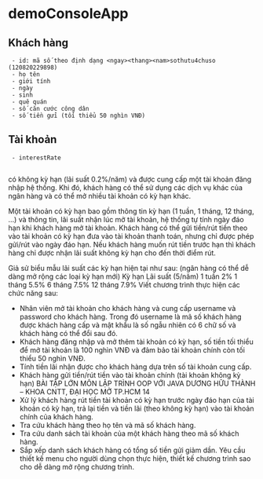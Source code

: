 # demoConsoleApp

## Khách hàng 
```
 - id: mã số theo định dạng <ngay><thang><nam>sothutu4chuso (120820229898)
 - họ tên
 - giới tính
 - ngày
 - sinh
 - quê quán
 - số căn cước công dân
 - số tiền gửi (tối thiểu 50 nghìn VNĐ) 
```
## Tài khoản
```
 - interestRate
 
```
có không kỳ hạn (lãi suất 0.2%/năm) và được cung
cấp một tài khoản đăng nhập hệ thống. Khi đó, khách hàng có thể sử dụng các dịch vụ khác
của ngân hàng và có thể mở nhiều tài khoản có kỳ hạn khác.


Một tài khoản có kỳ hạn bao gồm thông tin kỳ hạn (1 tuần, 1 tháng, 12 tháng, …) và thông
tin, lãi suất nhận lúc mở tài khoản, hệ thống tự tính ngày đáo hạn khi khách hàng mở tài
khoản. Khách hàng có thể gửi tiền/rút tiền theo vào tài khoản có kỳ hạn đưa vào tài khoản
thanh toán, nhưng chỉ được phép gửi/rút vào ngày đáo hạn. Nếu khách hàng muốn rút tiền
trước hạn thì khách hàng chỉ được nhận lãi suất không kỳ hạn cho đến thời điểm rút.

Giả sử biểu mẫu lãi suất các kỳ hạn hiện tại như sau: (ngân hàng có thể dễ dàng mở rộng
các loại kỳ hạn mới)
Kỳ hạn Lãi suất (5/năm)
1 tuần 2%
1 tháng 5.5%
6 tháng 7.5%
12 tháng 7.9%
Viết chương trình thực hiện các chức năng sau:
- Nhân viên mở tài khoản cho khách hàng và cung cấp username và password cho khách
  hàng. Trong đó username là mã số khách hàng được khách hàng cấp và mật khẩu là số
  ngẫu nhiên có 6 chữ số và khách hàng có thể đổi sau đó.
- Khách hàng đăng nhập và mở thêm tài khoản có kỳ hạn, số tiền tối thiểu để mở tài
  khoản là 100 nghìn VNĐ và đảm bảo tài khoản chính còn tối thiểu 50 nghìn VNĐ.
- Tính tiền lãi nhận được cho khách hàng dựa trên số tài khoản cung cấp.
- Khách hàng gửi tiền/rút tiền vào tài khoản chính (tài khoản không kỳ hạn)
  BÀI TẬP LỚN MÔN LẬP TRÌNH OOP VỚI JAVA DƯƠNG HỮU THÀNH – KHOA CNTT, ĐẠI HỌC MỞ TP.HCM
  14
- Xử lý khách hàng rút tiền tài khoản có kỳ hạn trước ngày đáo hạn của tài khoản có kỳ
  hạn, trả lại tiền và tiền lãi (theo không kỳ hạn) vào tài khoản chính của khách hàng.
- Tra cứu khách hàng theo họ tên và mã số khách hàng.
- Tra cứu danh sách tài khoản của một khách hàng theo mã số khách hàng.
- Sắp xếp danh sách khách hàng có tổng số tiền gửi giảm dần.
  Yêu cầu thiết kế menu cho người dùng chọn thực hiện, thiết kế chương trình sao cho dễ
  dàng mở rộng chương trình.